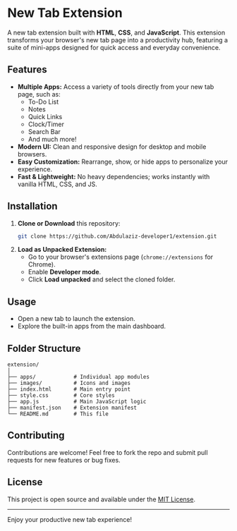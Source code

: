 # New Tab Extension

A new tab extension built with **HTML**, **CSS**, and **JavaScript**. This extension transforms your browser's new tab page into a productivity hub, featuring a suite of mini-apps designed for quick access and everyday convenience.

## Features

- **Multiple Apps:** Access a variety of tools directly from your new tab page, such as:
  - To-Do List
  - Notes
  - Quick Links
  - Clock/Timer
  - Search Bar
  - And much more!
- **Modern UI:** Clean and responsive design for desktop and mobile browsers.
- **Easy Customization:** Rearrange, show, or hide apps to personalize your experience.
- **Fast & Lightweight:** No heavy dependencies; works instantly with vanilla HTML, CSS, and JS.

## Installation

1. **Clone or Download** this repository:
   ```bash
   git clone https://github.com/Abdulaziz-developer1/extension.git
   ```
2. **Load as Unpacked Extension:**
   - Go to your browser's extensions page (`chrome://extensions` for Chrome).
   - Enable **Developer mode**.
   - Click **Load unpacked** and select the cloned folder.

## Usage

- Open a new tab to launch the extension.
- Explore the built-in apps from the main dashboard.

## Folder Structure

```
extension/
│
├── apps/            # Individual app modules
├── images/          # Icons and images
├── index.html       # Main entry point
├── style.css        # Core styles
├── app.js           # Main JavaScript logic
├── manifest.json    # Extension manifest
└── README.md        # This file
```

## Contributing

Contributions are welcome! Feel free to fork the repo and submit pull requests for new features or bug fixes.

## License

This project is open source and available under the [MIT License](LICENSE).

---

Enjoy your productive new tab experience!

